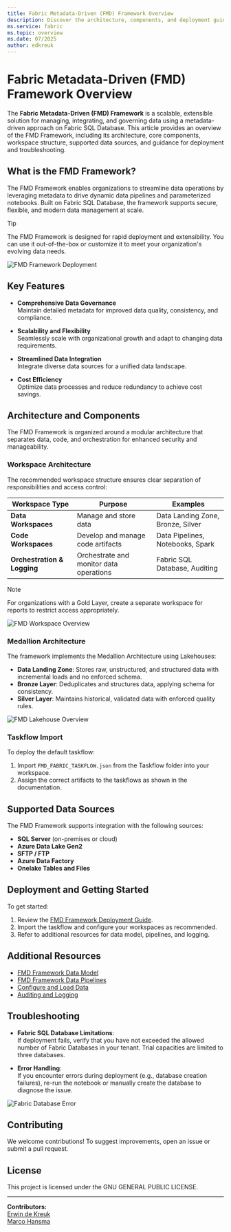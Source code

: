 ```yaml
---
title: Fabric Metadata-Driven (FMD) Framework Overview
description: Discover the architecture, components, and deployment guidance for the Fabric Metadata-Driven (FMD) Framework on Fabric SQL Database.
ms.service: fabric
ms.topic: overview
ms.date: 07/2025
author: edkreuk
---
```


# Fabric Metadata-Driven (FMD) Framework Overview

The **Fabric Metadata-Driven (FMD) Framework** is a scalable, extensible solution for managing, integrating, and governing data using a metadata-driven approach on Fabric SQL Database. This article provides an overview of the FMD Framework, including its architecture, core components, workspace structure, supported data sources, and guidance for deployment and troubleshooting.

## What is the FMD Framework?

The FMD Framework enables organizations to streamline data operations by leveraging metadata to drive dynamic data pipelines and parameterized notebooks. Built on Fabric SQL Database, the framework supports secure, flexible, and modern data management at scale.

> [!TIP]
> The FMD Framework is designed for rapid deployment and extensibility. You can use it out-of-the-box or customize it to meet your organization's evolving data needs.

![FMD Framework Deployment](./Images/FMD_FRAMEWORK.jpeg)

## Key Features

- **Comprehensive Data Governance**  
  Maintain detailed metadata for improved data quality, consistency, and compliance.

- **Scalability and Flexibility**  
  Seamlessly scale with organizational growth and adapt to changing data requirements.

- **Streamlined Data Integration**  
  Integrate diverse data sources for a unified data landscape.

- **Cost Efficiency**  
  Optimize data processes and reduce redundancy to achieve cost savings.

## Architecture and Components

The FMD Framework is organized around a modular architecture that separates data, code, and orchestration for enhanced security and manageability.

### Workspace Architecture

The recommended workspace structure ensures clear separation of responsibilities and access control:

| Workspace Type                | Purpose                                      | Examples                        |
|-------------------------------|----------------------------------------------|----------------------------------|
| **Data Workspaces**           | Manage and store data                        | Data Landing Zone, Bronze, Silver|
| **Code Workspaces**           | Develop and manage code artifacts            | Data Pipelines, Notebooks, Spark |
| **Orchestration & Logging**   | Orchestrate and monitor data operations      | Fabric SQL Database, Auditing    |

> [!NOTE]
> For organizations with a Gold Layer, create a separate workspace for reports to restrict access appropriately.

![FMD Workspace Overview](./Images/FMD_WORKSPACE_OVERVIEW.png)

### Medallion Architecture

The framework implements the Medallion Architecture using Lakehouses:

- **Data Landing Zone**: Stores raw, unstructured, and structured data with incremental loads and no enforced schema.
- **Bronze Layer**: Deduplicates and structures data, applying schema for consistency.
- **Silver Layer**: Maintains historical, validated data with enforced quality rules.

![FMD Lakehouse Overview](./Images/FMD_LAKEHOUSE_OVERVIEW.png)

### Taskflow Import

To deploy the default taskflow:

1. Import `FMD_FABRIC_TASKFLOW.json` from the Taskflow folder into your workspace.
2. Assign the correct artifacts to the taskflows as shown in the documentation.

## Supported Data Sources

The FMD Framework supports integration with the following sources:

- **SQL Server** (on-premises or cloud)
- **Azure Data Lake Gen2**
- **SFTP / FTP**
- **Azure Data Factory**
- **Onelake Tables and Files**

## Deployment and Getting Started

To get started:

1. Review the [FMD Framework Deployment Guide](./FMD_FRAMEWORK_DEPLOYMENT.md).
2. Import the taskflow and configure your workspaces as recommended.
3. Refer to additional resources for data model, pipelines, and logging.

## Additional Resources

- [FMD Framework Data Model](./FMD_DATA_MODEL.md)
- [FMD Framework Data Pipelines](./FMD_DATA_PIPELINES.md)
- [Configure and Load Data](./FMD_LOAD_DATA.md)
- [Auditing and Logging](./FMD_DATA_LOGGING.md)

## Troubleshooting

- **Fabric SQL Database Limitations**:  
  If deployment fails, verify that you have not exceeded the allowed number of Fabric Databases in your tenant. Trial capacities are limited to three databases.

- **Error Handling**:  
  If you encounter errors during deployment (e.g., database creation failures), re-run the notebook or manually create the database to diagnose the issue.

![Fabric Database Error](./Images/FMD_DATABASE_ERROR.png)



## Contributing

We welcome contributions! To suggest improvements, open an issue or submit a pull request.

## License

This project is licensed under the GNU GENERAL PUBLIC LICENSE.

---

**Contributors:**  
[Erwin de Kreuk](https://www.linkedin.com/in/erwindekreuk/)  
[Marco Hansma](https://www.linkedin.com/in/marcohansma/)